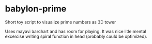 # babylon-prime
Short toy script to visualize prime numbers as 3D tower

Uses mayavi barchart and has room for playing.
It was nice litle mental excercise writing spiral function in head (probably could be optimized).
